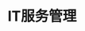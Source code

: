 ---
title: IT服务管理
description: 我在这个领域经历了很多的实际客户案例和项目的打拼。
image: img/itsm.jpg

# Badge style
style:
    background: "#2a9d8f"
    color: "#fff"
---